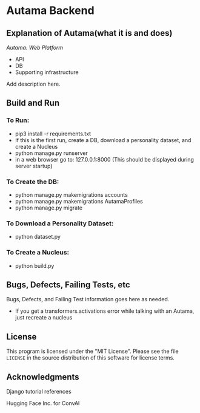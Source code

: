 # Autama Backend

## Explanation of Autama(what it is and does)
_Autama: Web Platform_  

* API
* DB
* Supporting infrastructure

Add description here. 


## Build and Run  

### To Run:
  * pip3 install -r requirements.txt
  * If this is the first run, create a DB, download a personality dataset, and create a Nucleus
  * python manage.py runserver
  * in a web browser go to: 127.0.0.1:8000 (This should be displayed during server startup)

### To Create the DB: 
  * python manage.py makemigrations accounts
  * python manage.py makemigrations AutamaProfiles
  * python manage.py migrate

### To Download a Personality Dataset: 
  * python dataset.py
  
### To Create a Nucleus: 
  * python build.py


## Bugs, Defects, Failing Tests, etc

Bugs, Defects, and Failing Test information goes here as needed.

  * If you get a transformers.activations error while talking with an Autama, just recreate a nucleus 
  


## License

This program is licensed under the "MIT License".  Please
see the file `LICENSE` in the source distribution of this
software for license terms.  

## Acknowledgments  

Django tutorial references

Hugging Face Inc. for ConvAI


